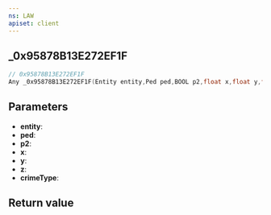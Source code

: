 ```yaml
---
ns: LAW
apiset: client
---
```

## _0x95878B13E272EF1F

```c
// 0x95878B13E272EF1F
Any _0x95878B13E272EF1F(Entity entity,Ped ped,BOOL p2,float x,float y,float z,Hash crimeType);
```


## Parameters
* **entity**:
* **ped**:
* **p2**:
* **x**:
* **y**:
* **z**:
* **crimeType**:

## Return value

